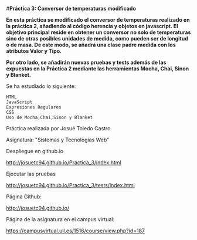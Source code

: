 #**Práctica 3: Conversor de temperaturas modificado**

**En esta práctica se modificado el conversor de temperaturas realizado en la práctica 2, añadiendo al código herencia y objetos en javascript. El objetivo principal reside en obtener un conversor no solo de temperaturas sino de otras posibles unidades de medida, como pueden ser de longitud o de masa. De este modo, se añadrá una clase padre medida con los atributos Valor y Tipo.**

**Por otro lado, se añadirán nuevas pruebas y tests además de las expuestas en la Práctica 2 mediante las herramientas Mocha, Chai, Sinon y Blanket.**

Se ha estudiado lo siguiente:

    HTML
    JavaScript
    Expresiones Regulares
    CSS
    Uso de Mocha,Chai,Sinon y Blanket

Práctica realizada por Josué Toledo Castro

Asignatura: "Sistemas y Tecnologías Web"

Despliegue en github.io

   http://josuetc94.github.io/Practica_3/index.html

Ejecutar las pruebas

   http://josuetc94.github.io/Practica_3/tests/index.html

Página Github:

   http://josuetc94.github.io/

Página de la asignatura en el campus virtual:

  https://campusvirtual.ull.es/1516/course/view.php?id=187

